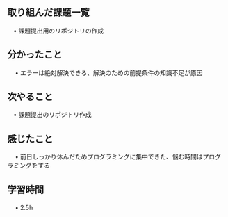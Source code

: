 ## 取り組んだ課題一覧
           
 　• 課題提出用のリポジトリの作成
    
## 分かったこと

　 • エラーは絶対解決できる、解決のための前提条件の知識不足が原因

## 次やること　
           
 　• 課題提出のリポジトリ作成

## 感じたこと

　 • 前日しっかり休んだためプログラミングに集中できた、悩む時間はプログラミングをする

## 学習時間

　 • 2.5h
